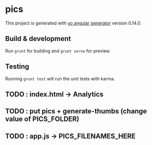 # pics

This project is generated with [yo angular generator](https://github.com/yeoman/generator-angular)
version 0.14.0.

## Build & development

Run `grunt` for building and `grunt serve` for preview.

## Testing

Running `grunt test` will run the unit tests with karma.

## TODO : index.html -> Analytics
## TODO : put pics + generate-thumbs (change value of PICS_FOLDER)
## TODO : app.js -> PICS_FILENAMES_HERE